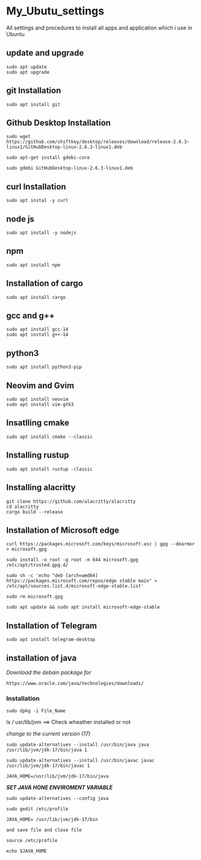 # My_Ubutu_settings
All settings and procedures to install all apps and application which i use in Ubuntu

## update and upgrade
```
sudo apt update
sudo apt upgrade
```

## git Installation
```
sudo apt install git
```

## Github Desktop Installation
```
sudo wget https://github.com/shiftkey/desktop/releases/download/release-2.6.3-linux1/GitHubDesktop-linux-2.6.3-linux1.deb

sudo apt-get install gdebi-core 

sudo gdebi GitHubDesktop-linux-2.6.3-linux1.deb

```

## curl Installation
```
sudo apt instal -y curl
```

## node js 
```
sudo apt install -y nodejs
```
## npm 
```
sudo apt install npm
```

## Installation of cargo
```
sudo apt install cargo
```

## gcc and g++
```
sudo apt install gcc-14
sudo apt install g++-14
```

## python3
```
sudo apt install python3-pip
```

## Neovim and Gvim

```
sudo apt install neovim
sudo apt install vim-gtk3
```

## Insatlling cmake
```
sudo apt install cmake --classic	
```
## Installing rustup

```
sudo apt install rustup -classic
```
## Installing alacritty

```
git clone https://github.com/alacritty/alacritty
cd alacritty
cargo build --release
```

## Installation of Microsoft edge
```
curl https://packages.microsoft.com/keys/microsoft.asc | gpg --dearmor > microsoft.gpg

sudo install -o root -g root -m 644 microsoft.gpg /etc/apt/trusted.gpg.d/

sudo sh -c 'echo "deb [arch=amd64] https://packages.microsoft.com/repos/edge stable main" > /etc/apt/sources.list.d/microsoft-edge-stable.list'

sudo rm microsoft.gpg

sudo apt update && sudo apt install microsoft-edge-stable
```

## Installation of Telegram
```
sudo apt install telegram-desktop
```

## installation of java
*Download the debain package for* 
```
https://www.oracle.com/java/technologies/downloads/
```
### Installation
```
sudo dpkg -i File_Name
```

ls / usr/lib/jvm ==> Check wheather installed or not

*change to the current version (17)*
```
sudo update-alternatives --install /usr/bin/java java /usr/lib/jvm/jdk-17/bin/java 1

sudo update-alternatives --install /usr/bin/javac javac /usr/lib/jvm/jdk-17/bin/javac 1

JAVA_HOME=/usr/lib/jvm/jdk-17/bin/java
```

***SET JAVA HONE ENVIROMENT VARIABLE*** 
```
sudo update-alternatives --config java

sudo gedit /etc/profile

JAVA_HOME= /usr/lib/jvm/jdk-17/bin

and save file and close file

source /etc/profile

echo $JAVA_HOME

```

